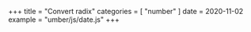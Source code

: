 +++
title = "Convert radix"
categories = [ "number" ]
date = 2020-11-02
example = "umber/js/date.js"
+++
